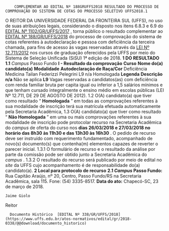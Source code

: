         COMPLEMENTAR AO EDITAL Nº 188GRUFFS2018 RESULTADO DO PROCESSO DE COMPROVAÇÃO DO SISTEMA DE COTAS DO PROCESSO SELETIVO UFFS2018.1  

 O REITOR DA UNIVERSIDADE FEDERAL DA FRONTEIRA SUL (UFFS), no uso de suas atribuições legais, considerando o disposto nos itens 6.8.3 e 6.9 do [EDITAL Nº 1102/GR/UFFS/2017](https://www.uffs.edu.br/atos-normativos/edital/gr/2017-1102)  , torna público o resultado complementar ao [EDITAL Nº 188/GR/UFFS/2018](https://www.uffs.edu.br/atos-normativos/edital/gr/2018-0188)  do processo de comprovação do sistema de cotas referentes à autodeclaração e pessoa com deficiência da terceira chamada, para fins de acesso às vagas reservadas através da [LEI Nº 12.711/2012](http://www.planalto.gov.br/ccivil_03/_ato2011-2014/2012/lei/l12711.htm)  nos cursos de graduação oferecidos pela UFFS por meio do Sistema de Seleção Unificada (SiSU) 1ª edição de 2018.  **1 DO RESULTADO**  **1.1**  *Campus* Passo Fundo **I - Resultado da comprovação**      **Curso**    **Nome do(a) candidato(a)**    **Modalidade**    **Autodeclaração de Raça/Cor**   Deficiência    Medicina   Tailan Federizzi Pelegrini   L9   n/a   Homologada           **Legenda**    **Descrição**      **n/a**    Não se aplica     **L9**    Vagas reservadas a candidatos(as) com deficiência com renda familiar bruta per capita igual ou inferior a 1,5 salários mínimos e que tenham cursado integralmente o ensino médio em escolas públicas (LEI Nº 12.711, DE 29 DE AGOSTO DE 2012).     1.2 O(A) candidato(a) que tiver como resultado “ **Homologada** ” em todas as comprovações referentes à sua modalidade de inscrição terá sua matrícula efetuada automaticamente pela Secretaria Acadêmica, 1.3 O(A) candidato(a) que tiver como resultado “ **Não Homologada** ” em uma ou mais comprovações referentes à sua modalidade de inscrição pode protocolar recurso na Secretaria Acadêmica do *campus* de oferta do curso nos **dias 26/03/2018 e 27/03/2018 no horário das 8h30 às 11h30 e das 13h30 às 16h30** . O pedido de recurso deve ser instruído com requerimento fundamentado, acompanhado de novo(s) documento(s) que contenha(m) elementos capazes de reverter o parecer inicial. 1.3.1 O formulário de recurso e o resultado da análise por parte da comissão pode ser obtido junto a Secretaria Acadêmica do *campus* . 1.3.2 O resultado do recurso será publicado por meio de edital no *site* da UFFS cujo acompanhamento é de responsabilidade do(a) candidato(a).  **2 Local para protocolo de recurso**  **2.1 *Campus* Passo Fundo:** Rua Capitão Araújo, nº 20, Centro, Passo Fundo/RS na Secretaria Acadêmica, sala 115. Fone: (54) 3335-8517.      **Data do ato:** Chapecó-SC, 23 de março de 2018.   
 

    Jaime Giolo   
 Reitor 

      Documento Histórico  [EDITAL Nº 338/GR/UFFS/2018](https://www.uffs.edu.br/atos-normativos/edital/gr/2018-0338/@@download/documento_historico)     
      